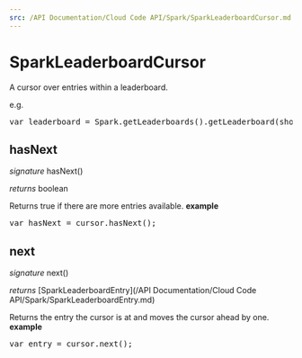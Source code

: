 ```yaml
---
src: /API Documentation/Cloud Code API/Spark/SparkLeaderboardCursor.md
---
```


# SparkLeaderboardCursor

A cursor over entries within a leaderboard.

e.g.

<pre rel="highlighter" code-brush="js" contenteditable="false">var leaderboard = Spark.getLeaderboards().getLeaderboard(shortCode).getEntries();</pre>


## hasNext
_signature_ hasNext()</p>
_returns_ boolean</p>
Returns true if there are more entries available.
<b>example</b>
<pre rel="highlighter" code-brush="js" contenteditable="false">var hasNext = cursor.hasNext();</pre>

## next
_signature_ next()</p>
_returns_ [SparkLeaderboardEntry](/API Documentation/Cloud Code API/Spark/SparkLeaderboardEntry.md)</p>
Returns the entry the cursor is at and moves the cursor ahead by one.
<b>example</b>
<pre rel="highlighter" code-brush="js" contenteditable="false">var entry = cursor.next();</pre>

